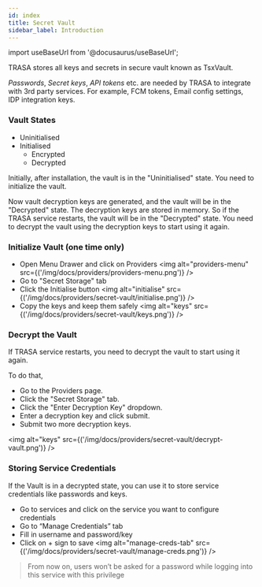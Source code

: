 ```yaml
---
id: index
title: Secret Vault
sidebar_label: Introduction
---
```


import useBaseUrl from '@docusaurus/useBaseUrl';

TRASA stores all keys and secrets in secure vault known as TsxVault.

  _Passwords_, _Secret keys_, _API tokens_ etc. are needed by TRASA to integrate with 3rd party services. For example, FCM tokens, Email config settings, IDP integration keys.

### Vault States
* Uninitialised
* Initialised
    - Encrypted
    - Decrypted

Initially, after installation, the vault is in the "Uninitialised" state. You need to initialize the vault.

Now vault decryption keys are generated, and the vault will be in the "Decrypted" state. 
The decryption keys are stored in memory. So if the TRASA service restarts, the vault will be in the "Decrypted" state.
You need to decrypt the vault using the decryption keys to start using it again.



### Initialize Vault (one time only)
* Open Menu Drawer and click on Providers
<img alt="providers-menu" src={('/img/docs/providers/providers-menu.png')} />
* Go to "Secret Storage" tab
* Click the Initialise button 
<img alt="initialise" src={('/img/docs/providers/secret-vault/initialise.png')} />
* Copy the keys and keep them safely
<img alt="keys" src={('/img/docs/providers/secret-vault/keys.png')} />


### Decrypt the Vault
If TRASA service restarts, you need to decrypt the vault to start using it again.

To do that,
* Go to the Providers page.
* Click the "Secret Storage" tab.
* Click the "Enter Decryption Key" dropdown.
* Enter a decryption key and click submit.
* Submit two more decryption keys.

<img alt="keys" src={('/img/docs/providers/secret-vault/decrypt-vault.png')} />


### Storing Service Credentials 

If the Vault is in a decrypted state, you can use it to store service credentials like passwords and keys.

* Go to services and click on the service you want to configure credentials
* Go to “Manage Credentials” tab
* Fill in username and password/key
* Click on + sign to save
<img alt="manage-creds-tab" src={('/img/docs/providers/secret-vault/manage-creds.png')} />

>From now on, users won’t be asked for a password while logging into this service with this privilege
